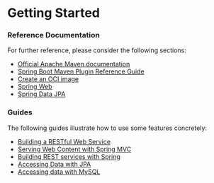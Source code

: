 # Getting Started

### Reference Documentation
For further reference, please consider the following sections:

* [Official Apache Maven documentation](https://maven.apache.org/guides/index.html)
* [Spring Boot Maven Plugin Reference Guide](https://docs.spring.io/spring-boot/docs/3.1.4-SNAPSHOT/maven-plugin/reference/html/)
* [Create an OCI image](https://docs.spring.io/spring-boot/docs/3.1.4-SNAPSHOT/maven-plugin/reference/html/#build-image)
* [Spring Web](https://docs.spring.io/spring-boot/docs/3.1.4-SNAPSHOT/reference/htmlsingle/index.html#web)
* [Spring Data JPA](https://docs.spring.io/spring-boot/docs/3.1.4-SNAPSHOT/reference/htmlsingle/index.html#data.sql.jpa-and-spring-data)

### Guides
The following guides illustrate how to use some features concretely:

* [Building a RESTful Web Service](https://spring.io/guides/gs/rest-service/)
* [Serving Web Content with Spring MVC](https://spring.io/guides/gs/serving-web-content/)
* [Building REST services with Spring](https://spring.io/guides/tutorials/rest/)
* [Accessing Data with JPA](https://spring.io/guides/gs/accessing-data-jpa/)
* [Accessing data with MySQL](https://spring.io/guides/gs/accessing-data-mysql/)

